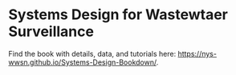 # Systems Design for Wastewtaer Surveillance

Find the book with details, data, and tutorials here: https://nys-wwsn.github.io/Systems-Design-Bookdown/.
